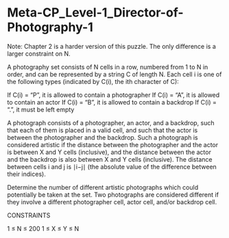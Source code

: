 # Meta-CP_Level-1_Director-of-Photography-1

Note: Chapter 2 is a harder version of this puzzle. The only difference is a larger constraint on N.

A photography set consists of N cells in a row, numbered from 1 to N in order, and can be represented by a string C of length N. Each cell i is one of the following types (indicated by C(i), the ith character of C):

If C(i) = “P”, it is allowed to contain a photographer
If C(i) = “A”, it is allowed to contain an actor
If C(i) = “B”, it is allowed to contain a backdrop
If C(i) = “.”, it must be left empty

A photograph consists of a photographer, an actor, and a backdrop, such that each of them is placed in a valid cell, and such that the actor is between the photographer and the backdrop. Such a photograph is considered artistic if the distance between the photographer and the actor is between X and Y cells (inclusive), and the distance between the actor and the backdrop is also between X and Y cells (inclusive). The distance between cells i and j is ∣i−j∣ (the absolute value of the difference between their indices).

Determine the number of different artistic photographs which could potentially be taken at the set. Two photographs are considered different if they involve a different photographer cell, actor cell, and/or backdrop cell.

CONSTRAINTS

1 ≤ N ≤ 200
1 ≤ X ≤ Y ≤ N